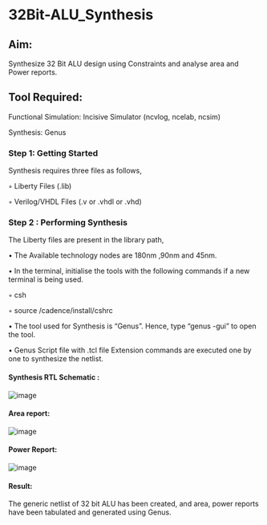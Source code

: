 # 32Bit-ALU_Synthesis

## Aim:

Synthesize 32 Bit ALU design using Constraints and analyse area and Power reports.

## Tool Required:

Functional Simulation: Incisive Simulator (ncvlog, ncelab, ncsim)

Synthesis: Genus

### Step 1: Getting Started

Synthesis requires three files as follows,

◦ Liberty Files (.lib)

◦ Verilog/VHDL Files (.v or .vhdl or .vhd)

### Step 2 : Performing Synthesis

The Liberty files are present in the library path,

• The Available technology nodes are 180nm ,90nm and 45nm.

• In the terminal, initialise the tools with the following commands if a new terminal is being
used.

◦ csh

◦ source /cadence/install/cshrc

• The tool used for Synthesis is “Genus”. Hence, type “genus -gui” to open the tool.

• Genus Script file with .tcl file Extension commands are executed one by one to synthesize the netlist.

#### Synthesis RTL Schematic :
![image](https://github.com/user-attachments/assets/3f2ff8d4-a494-4ae0-bdc6-2c5cb98c0e09)


#### Area report:
![image](https://github.com/user-attachments/assets/efb0d046-7e3e-49b1-b169-21023b6d1d91)

#### Power Report:
![image](https://github.com/user-attachments/assets/c5c47482-dd7e-4b23-934c-73df6da0d4e9)

#### Result: 

The generic netlist of 32 bit ALU  has been created, and area, power reports have been tabulated and generated using Genus.
